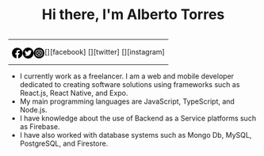 <h1 align="center">Hi there, I'm Alberto Torres </h1>

<table align="right">
<tr>
<td>

[<img align="left" alt="albert1998 | Facebook" width="22px" src="./assets/icons/facebook.png" />][facebook]
[<img align="left" alt="@mctechnology17 | Twitter" width="22px" src="./assets/icons/twitter.png" />][twitter]
[<img align="left" alt="@alberto_torres1998 | Instagram" width="22px" src="./assets/icons/instagram.png" />][instagram]

</td>
</tr>
</table>

- I currently work as a freelancer. I am a web and mobile developer dedicated to creating software solutions using frameworks such as React.js, React Native, and Expo.
- My main programming languages are JavaScript, TypeScript, and Node.js.
- I have knowledge about the use of Backend as a Service platforms such as Firebase.
- I have also worked with database systems such as Mongo Db, MySQL, PostgreSQL, and Firestore.
